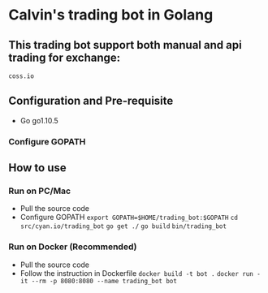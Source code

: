 # Calvin's trading bot in Golang
## This trading bot support both manual and api trading for exchange:
```coss.io```

## Configuration and Pre-requisite
* Go go1.10.5

### Configure GOPATH


## How to use
### Run on PC/Mac
* Pull the source code
* Configure GOPATH
```export GOPATH=$HOME/trading_bot:$GOPATH```
```cd src/cyan.io/trading_bot```
```go get ./```
```go build```
```bin/trading_bot```

### Run on Docker (Recommended)
* Pull the source code
* Follow the instruction in Dockerfile
```docker build -t bot .```
```docker run -it --rm -p 8080:8080 --name trading_bot bot```
